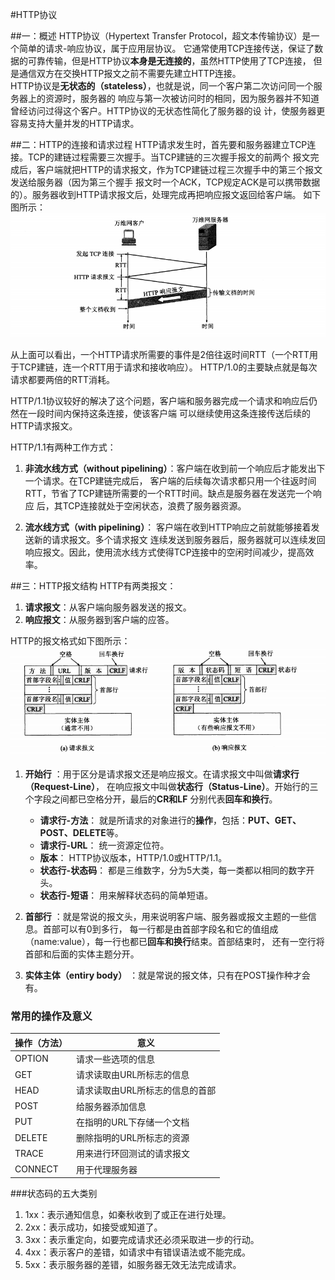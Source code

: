 #HTTP协议

##一：概述
HTTP协议（Hypertext Transfer Protocol，超文本传输协议）是一个简单的请求-响应协议，属于应用层协议。
它通常使用TCP连接传送，保证了数据的可靠传输，但是HTTP协议**本身是无连接的**，虽然HTTP使用了TCP连接，
但是通信双方在交换HTTP报文之前不需要先建立HTTP连接。  
HTTP协议是**无状态的（stateless）**，也就是说，同一个客户第二次访问同一个服务器上的资源时，服务器的
响应与第一次被访问时的相同，因为服务器并不知道曾经访问过得这个客户。HTTP协议的无状态性简化了服务器的设
计，使服务器更容易支持大量并发的HTTP请求。

##二：HTTP的连接和请求过程
HTTP请求发生时，首先要和服务器建立TCP连接。TCP的建链过程需要三次握手。当TCP建链的三次握手报文的前两个
报文完成后，客户端就把HTTP的请求报文，作为TCP建链过程三次握手中的第三个报文发送给服务器（因为第三个握手
报文时一个ACK，TCP规定ACK是可以携带数据的）。服务器收到HTTP请求报文后，处理完成再把响应报文返回给客户端。
如下图所示：    
![HTTP connect](image/HTTP_connect.png)

从上面可以看出，一个HTTP请求所需要的事件是2倍往返时间RTT（一个RTT用于TCP建链，连一个RTT用于请求和接收响应）。
HTTP/1.0的主要缺点就是每次请求都要两倍的RTT消耗。  

HTTP/1.1协议较好的解决了这个问题，客户端和服务器完成一个请求和响应后仍然在一段时间内保持这条连接，使该客户端
可以继续使用这条连接传送后续的HTTP请求报文。

HTTP/1.1有两种工作方式：  
1. **非流水线方式（without pipelining）**：客户端在收到前一个响应后才能发出下一个请求。在TCP建链完成后，
客户端的后续每次请求都只用一个往返时间RTT，节省了TCP建链所需要的一个RTT时间。缺点是服务器在发送完一个响应
后，其TCP连接就处于空闲状态，浪费了服务器资源。

2. **流水线方式（with pipelining）**： 客户端在收到HTTP响应之前就能够接着发送新的请求报文。多个请求报文
连续发送到服务器后，服务器就可以连续发回响应报文。因此，使用流水线方式使得TCP连接中的空闲时间减少，提高效率。

##三：HTTP报文结构
HTTP有两类报文：
1. **请求报文**：从客户端向服务器发送的报文。
2. **响应报文**：从服务器到客户端的应答。

HTTP的报文格式如下图所示：  
![HTTP format](image/HTTP_format.png)

1. **开始行** ：用于区分是请求报文还是响应报文。在请求报文中叫做**请求行（Request-Line）**，
在响应报文中叫做**状态行（Status-Line）**。开始行的三个字段之间都已空格分开，最后的**CR和LF**
分别代表**回车和换行**。
    - **请求行-方法**： 就是所请求的对象进行的**操作**，包括：**PUT、GET、POST、DELETE**等。
    - **请求行-URL**： 统一资源定位符。
    - **版本**： HTTP协议版本，HTTP/1.0或HTTP/1.1。
    - **状态行-状态码**： 都是三维数字，分为5大类，每一类都以相同的数字开头。
    - **状态行-短语**： 用来解释状态码的简单短语。
2. **首部行** ：就是常说的报文头，用来说明客户端、服务器或报文主题的一些信息。首部可以有0到多行，
每一行都是由首部字段名和它的值组成（name:value），每一行也都已**回车和换行**结束。首部结束时，
还有一空行将首部和后面的实体主题分开。

3. **实体主体（entiry body）** ：就是常说的报文体，只有在POST操作种才会有。

### 常用的操作及意义
|操作（方法）|意义|
|----------|---|
|OPTION|请求一些选项的信息|
|GET|请求读取由URL所标志的信息|
|HEAD|请求读取由URL所标志的信息的首部|
|POST|给服务器添加信息|
|PUT|在指明的URL下存储一个文档|
|DELETE|删除指明的URL所标志的资源|
|TRACE|用来进行环回测试的请求报文|
|CONNECT|用于代理服务器|


###状态码的五大类别
1. 1xx：表示通知信息，如秦秋收到了或正在进行处理。
2. 2xx：表示成功，如接受或知道了。
3. 3xx：表示重定向，如要完成请求还必须采取进一步的行动。
4. 4xx：表示客户的差错，如请求中有错误语法或不能完成。
5. 5xx：表示服务器的差错，如服务器无效无法完成请求。

